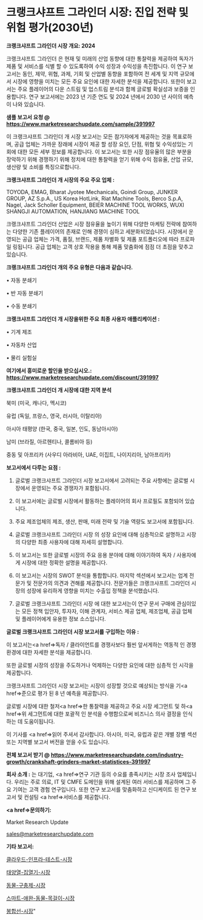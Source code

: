 # 크랭크샤프트 그라인더 시장: 진입 전략 및 위험 평가(2030년)

<strong>크랭크샤프트 그라인더 시장 개요: 2024</strong>

크랭크샤프트 그라인더 은 현재 및 미래의 산업 동향에 대한 통찰력을 제공하여 독자가 제품 및 서비스를 식별 할 수 있도록하여 수익 성장과 수익성을 촉진합니다. 이 연구 보고서는 동인, 제약, 위협, 과제, 기회 및 산업별 동향을 포함하여 전 세계 및 지역 규모에서 시장에 영향을 미치는 모든 주요 요인에 대한 자세한 분석을 제공합니다. 또한이 보고서는 주요 플레이어의 다운 스트림 및 업스트림 분석과 함께 글로벌 확실성과 보증을 인용합니다. 연구 보고서에는 2023 년 기준 연도 및 2024 년에서 2030 년 사이의 예측이 나와 있습니다.



<strong>샘플 보고서 요청 @ <a href=https://www.marketresearchupdate.com/sample/391997>https://www.marketresearchupdate.com/sample/391997</a></strong>

이 크랭크샤프트 그라인더 개 시장 보고서는 모든 참가자에게 제공하는 것을 목표로하며, 공급 업체는 가까운 장래에 시장이 제공 할 성장 요인, 단점, 위협 및 수익성있는 기회에 대한 모든 세부 정보를 제공합니다. 이 보고서는 또한 시장 점유율의 많은 부분을 장악하기 위해 경쟁하기 위해 정치에 대한 통찰력을 얻기 위해 수익 점유율, 산업 규모, 생산량 및 소비를 특징으로합니다.



<strong>크랭크샤프트 그라인더 개 시장의 주요 주요 업체 :</strong>

TOYODA, EMAG, Bharat Jyotee Mechanicals, Goindi Group, JUNKER GROUP, AZ S.p.A., US Korea HotLink, Riat Machine Tools, Berco S.p.A, Nagel, Jack Scholler Equipment, BEIER MACHINE TOOL WORKS, WUXI SHANGJI AUTOMATION, HANJIANG MACHINE TOOL

크랭크샤프트 그라인더 산업은 시장 점유율을 높이기 위해 다양한 마케팅 전략에 참여하는 다양한 기존 플레이어의 존재로 인해 경쟁이 심하고 세분화되었습니다. 시장에서 운영되는 공급 업체는 가격, 품질, 브랜드, 제품 차별화 및 제품 포트폴리오에 따라 프로파일 링됩니다. 공급 업체는 고객 상호 작용을 통해 제품 맞춤화에 점점 더 초점을 맞추고 있습니다.



<strong>크랭크샤프트 그라인더 개의 주요 유형은 다음과 같습니다.</strong>

• 자동 분쇄기

• 반 자동 분쇄기

• 수동 분쇄기



<strong>크랭크샤프트 그라인더 개 시장을위한 주요 최종 사용자 애플리케이션 :</strong>

• 기계 제조

• 자동차 산업

• 물리 실험실



<strong>여기에서 흥미로운 할인을 받으십시오.: <a href=https://www.marketresearchupdate.com/discount/391997>https://www.marketresearchupdate.com/discount/391997</a></strong>



<strong>크랭크샤프트 그라인더 개 시장에 대한 지역 분석</strong>

북미 (미국, 캐나다, 멕시코)

유럽 (독일, 프랑스, 영국, 러시아, 이탈리아)

아시아 태평양 (한국, 중국, 일본, 인도, 동남아시아)

남미 (브라질, 아르헨티나, 콜롬비아 등)

중동 및 아프리카 (사우디 아라비아, UAE, 이집트, 나이지리아, 남아프리카)



<strong>보고서에서 다루는 요점 :</strong>

1. 글로벌 크랭크샤프트 그라인더 시장 보고서에서 고려되는 주요 사항에는 글로벌 시장에서 운영되는 주요 경쟁자가 포함됩니다.

2. 이 보고서에는 글로벌 시장에서 활동하는 플레이어의 회사 프로필도 포함되어 있습니다.

3. 주요 제조업체의 제조, 생산, 판매, 미래 전략 및 기술 역량도 보고서에 포함됩니다.

4. 글로벌 크랭크샤프트 그라인더 시장 의 성장 요인에 대해 심층적으로 설명하고 시장의 다양한 최종 사용자에 대해 자세히 설명합니다.

5. 이 보고서는 또한 글로벌 시장의 주요 응용 분야에 대해 이야기하여 독자 / 사용자에게 시장에 대한 정확한 설명을 제공합니다.

6. 이 보고서는 시장의 SWOT 분석을 통합합니다. 마지막 섹션에서 보고서는 업계 전문가 및 전문가의 의견과 견해를 제공합니다. 전문가들은 크랭크샤프트 그라인더 시장의 성장에 유리하게 영향을 미치는 수출입 정책을 분석했습니다.

7. 글로벌 크랭크샤프트 그라인더 시장 에 대한 보고서는이 연구 문서 구매에 관심이있는 모든 정책 입안자, 투자자, 이해 관계자, 서비스 제공 업체, 제조업체, 공급 업체 및 플레이어에게 유용한 정보 소스입니다.



<strong>글로벌 크랭크샤프트 그라인더 시장 보고서를 구입하는 이유 :</strong>

이 보고서는<a href=>독자 / 클</a>라이언트를 경쟁사보다 훨씬 앞서게하는 역동적 인 경쟁 환경에 대한 자세한 분석을 제공합니다.

또한 글로벌 시장의 성장을 주도하거나 억제하는 다양한 요인에 대한 심층적 인 시각을 제공합니다.

크랭크샤프트 그라인더 시장 보고서는 시장이 성장할 것으로 예상되는 방식을 기<a href=>준으로</a> 평가 된 8 년 예측을 제공합니다.

글로벌 시장에 대한 철저<a href=>한 통찰력</a>을 제공하고 주요 시장 세그먼트 및 하<a href=>위 세그</a>먼트에 대한 포괄적 인 분석을 수행함으로써 비즈니스 의사 결정을 인식하는 데 도움이됩니다.

이 기사를 <a href=>읽어 주</a>셔서 감사합니다. 아시아, 미국, 유럽과 같은 개별 장별 섹션 또는 지역별 보고서 버전을 얻을 수도 있습니다.



<strong>전체 보고서 받기 @ <a href=https://www.marketresearchupdate.com/industry-growth/crankshaft-grinders-market-statistices-391997>https://www.marketresearchupdate.com/industry-growth/crankshaft-grinders-market-statistices-391997</a></strong>



<strong>회사 소개 :</strong>
는 대기업, <a href=>연구 기</a>관 등의 수요를 충족시키는 시장 조사 업체입니다. 우리는 주로 의료, IT 및 CMFE 도메인을 위해 설계된 여러 서비스를 제공하며 그 주요 기여는 고객 경험 연구입니다. 또한 연구 보고서를 맞춤화하고 신디케이트 된 연구 보고서 및 컨설팅 <a href=>서비</a>스를 제공합니다.



<strong><a href=>문의하기:</a></strong>

Market Research Update

sales@marketresearchupdate.com



<strong>기타 보고서:</strong>

<a href=https://www.linkedin.com/pulse/클라우드-인프라-테스트-시장-세분화-연구-및-목표-고객2029년/>클라우드-인프라-테스트-시장</a>

<a href=https://www.linkedin.com/pulse/태양열-집열기-시장-경쟁-분석-및-성장-잠재력-2029-survey-savvy-insights-360-analysis-lp20f/>태양열-집열기-시장</a>

<a href=https://www.linkedin.com/pulse/동물-구충제-시장-현재-및-미래-성장-2029-isdailynews-gtqvf/>동물-구충제-시장</a>

<a href=https://www.linkedin.com/pulse/스마트-애완-동물-목걸이-시장-규모-및-성장-2023-consumer-connection-compendium-ana-xn6df/>스마트-애완-동물-목걸이-시장</a>

<a href=https://www.linkedin.com/pulse/봉합선-시장-진입-전략-및-위험-평가2029년-trendsetters-talk-360-analysis-ogalf/>봉합선-시장</a>"
